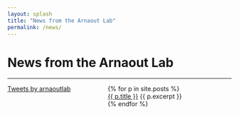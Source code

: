 ```yaml
---
layout: splash
title: "News from the Arnaout Lab"
permalink: /news/
---
```

<style>
@media (min-width: 769px) {
    #news_content{
    margin-left:40%;
    }
}
    
@media (max-width: 768px) {
    #twitter_sidebar {
        display: none;
    }
    #news_content{
        margin-left: 0%;
    }
}
</style>

<h1> News from the Arnaout Lab </h1>
<hr>

<div id="twitter_sidebar" class="w3-sidebar w3-bar-block" style="width:35%; float:left;">
<a class="twitter-timeline" data-lang="en" data-dnt="true" href="https://twitter.com/arnaoutlab?ref_src=twsrc%5Etfw">Tweets by arnaoutlab</a> <script async src="https://platform.twitter.com/widgets.js" charset="utf-8"></script> 
</div>


<div id="news_content">
<ul style="list-style: none;">
  {% for p in site.posts %}
    <li>
     <a href="{{ site.baseurl }}{{ p.url }}">{{ p.title }}</a>
     {{ p.excerpt }}
    </li>
  {% endfor %}
</ul>
